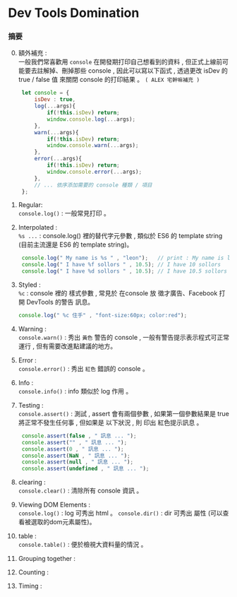 # Dev Tools Domination

### 摘要
0. 額外補充 : <br />
   一般我們常喜歡用 `console` 在開發期打印自己想看到的資料 , 但正式上線前可能要去註解掉、刪掉那些 console , 因此可以寫以下函式 , 透過更改 isDev 的 true / false 值 來關閉 console 的打印結果 。 `( ALEX 宅幹嘛補充 )`
   ```js
    let console = {
        isDev : true, 
        log(...args){
            if(!this.isDev) return;
            window.console.log(...args);
        },
        warn(...args){
            if(!this.isDev) return;
            window.console.warn(...args);
        },
        error(...args){
            if(!this.isDev) return;
            window.console.error(...args);
        },
        // ... 依序添加需要的 console 種類 / 項目
    };    
   ``` 
 
1. Regular: <br />
   `console.log()` : 一般常見打印 。
   
2. Interpolated :  <br />
   `%s ...` : console.log() 裡的替代字元參數 , 類似於 ES6 的 template string (目前主流還是 ES6 的 template string)。
   ```js
    console.log(" My name is %s " , "leon");   // print : My name is leon
    console.log(" I have %f sollors " , 10.5); // I have 10 sollors
    console.log(" I have %d sollors " , 10.5); // I have 10.5 sollors
   ```

3. Styled :<br />
   `%c` : console 裡的 樣式參數 , 常見於 在console 放 徵才廣告、Facebook 打開 DevTools 的警告 訊息。 
   ```js
   console.log(" %c 住手" , "font-size:60px; color:red");
   ```

4. Warning :  <br />
   `console.warn()` :  秀出 `黃色` 警告的 console , 一般有警告提示表示程式可正常運行 , 但有需要改進點建議的地方。

5. Error :  <br />
   `console.error()` :  秀出 `紅色` 錯誤的 console 。

6. Info :  <br />
   `console.info()` :  info 類似於 log 作用 。

7. Testing : <br />
   `console.assert()` :  測試 , assert 會有兩個參數 , 如果第一個參數結果是 true 將正常不發生任何事 , 但如果是 以下狀況 , 則 印出 紅色提示訊息 。
   ```js
    console.assert(false , " 訊息 ... ");
    console.assert("" , " 訊息 ... ");
    console.assert(0 , " 訊息 ... ");
    console.assert(NaN , " 訊息 ... ");
    console.assert(null , " 訊息 ... ");
    console.assert(undefined , " 訊息 ... ");
   ```

8. clearing :  <br />
   `console.clear()` :  清除所有 console 資訊 。

9.  Viewing DOM Elements :   <br />
   `console.log()` :  log 可秀出 html 。
   `console.dir()` :  dir 可秀出 屬性 (可以查看被選取的dom元素屬性)。

10. table :  <br />
   `console.table()` : 便於檢視大資料量的情況 。

11. Grouping together :
12. Counting :
13. Timing :


 




   
